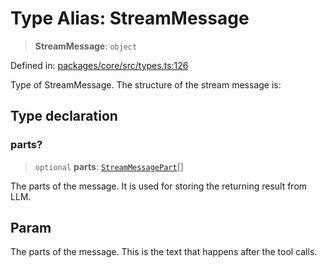 # Type Alias: StreamMessage

> **StreamMessage**: `object`

Defined in: [packages/core/src/types.ts:126](https://github.com/GeoDaCenter/openassistant/blob/bf312b357cb340f1f76fa8b62441fb39bcbce0ce/packages/core/src/types.ts#L126)

Type of StreamMessage. The structure of the stream message is:

## Type declaration

### parts?

> `optional` **parts**: [`StreamMessagePart`](StreamMessagePart.md)[]

The parts of the message. It is used for storing the returning result from LLM.

## Param

The parts of the message. This is the text that happens after the tool calls.
